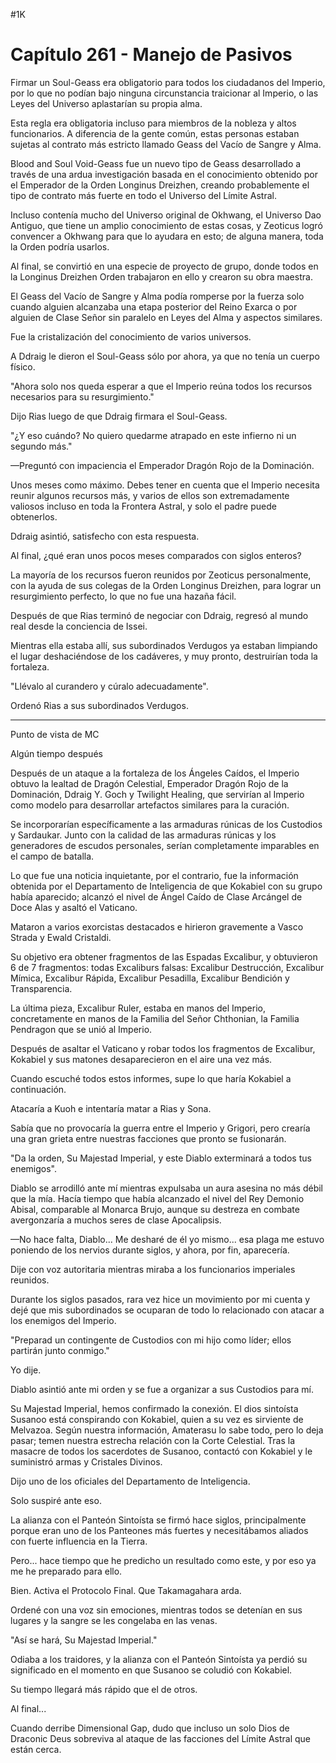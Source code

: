 
#1K 

# Capítulo 261 - Manejo de Pasivos


Firmar un Soul-Geass era obligatorio para todos los ciudadanos del Imperio, por lo que no podían bajo ninguna circunstancia traicionar al Imperio, o las Leyes del Universo aplastarían su propia alma.

Esta regla era obligatoria incluso para miembros de la nobleza y altos funcionarios. A diferencia de la gente común, estas personas estaban sujetas al contrato más estricto llamado Geass del Vacío de Sangre y Alma.

Blood and Soul Void-Geass fue un nuevo tipo de Geass desarrollado a través de una ardua investigación basada en el conocimiento obtenido por el Emperador de la Orden Longinus Dreizhen, creando probablemente el tipo de contrato más fuerte en todo el Universo del Límite Astral.

Incluso contenía mucho del Universo original de Okhwang, el Universo Dao Antiguo, que tiene un amplio conocimiento de estas cosas, y Zeoticus logró convencer a Okhwang para que lo ayudara en esto; de alguna manera, toda la Orden podría usarlos.

Al final, se convirtió en una especie de proyecto de grupo, donde todos en la Longinus Dreizhen Orden trabajaron en ello y crearon su obra maestra.

El Geass del Vacío de Sangre y Alma podía romperse por la fuerza solo cuando alguien alcanzaba una etapa posterior del Reino Exarca o por alguien de Clase Señor sin paralelo en Leyes del Alma y aspectos similares.

Fue la cristalización del conocimiento de varios universos.

A Ddraig le dieron el Soul-Geass sólo por ahora, ya que no tenía un cuerpo físico.

"Ahora solo nos queda esperar a que el Imperio reúna todos los recursos necesarios para su resurgimiento."

Dijo Rias luego de que Ddraig firmara el Soul-Geass.

"¿Y eso cuándo? No quiero quedarme atrapado en este infierno ni un segundo más."

—Preguntó con impaciencia el Emperador Dragón Rojo de la Dominación.

Unos meses como máximo. Debes tener en cuenta que el Imperio necesita reunir algunos recursos más, y varios de ellos son extremadamente valiosos incluso en toda la Frontera Astral, y solo el padre puede obtenerlos.

Ddraig asintió, satisfecho con esta respuesta.

Al final, ¿qué eran unos pocos meses comparados con siglos enteros?

La mayoría de los recursos fueron reunidos por Zeoticus personalmente, con la ayuda de sus colegas de la Orden Longinus Dreizhen, para lograr un resurgimiento perfecto, lo que no fue una hazaña fácil.

Después de que Rias terminó de negociar con Ddraig, regresó al mundo real desde la conciencia de Issei.

Mientras ella estaba allí, sus subordinados Verdugos ya estaban limpiando el lugar deshaciéndose de los cadáveres, y muy pronto, destruirían toda la fortaleza.

"Llévalo al curandero y cúralo adecuadamente".

Ordenó Rias a sus subordinados Verdugos.

***

Punto de vista de MC

Algún tiempo después

Después de un ataque a la fortaleza de los Ángeles Caídos, el Imperio obtuvo la lealtad de Dragón Celestial, Emperador Dragón Rojo de la Dominación, Ddraig Y. Goch y Twilight Healing, que servirían al Imperio como modelo para desarrollar artefactos similares para la curación.

Se incorporarían específicamente a las armaduras rúnicas de los Custodios y Sardaukar. Junto con la calidad de las armaduras rúnicas y los generadores de escudos personales, serían completamente imparables en el campo de batalla.

Lo que fue una noticia inquietante, por el contrario, fue la información obtenida por el Departamento de Inteligencia de que Kokabiel con su grupo había aparecido; alcanzó el nivel de Ángel Caído de Clase Arcángel de Doce Alas y asaltó el Vaticano.

Mataron a varios exorcistas destacados e hirieron gravemente a Vasco Strada y Ewald Cristaldi.

Su objetivo era obtener fragmentos de las Espadas Excalibur, y obtuvieron 6 de 7 fragmentos: todas Excaliburs falsas: Excalibur Destrucción, Excalibur Mímica, Excalibur Rápida, Excalibur Pesadilla, Excalibur Bendición y Transparencia.

La última pieza, Excalibur Ruler, estaba en manos del Imperio, concretamente en manos de la Familia del Señor Chthonian, la Familia Pendragon que se unió al Imperio.

Después de asaltar el Vaticano y robar todos los fragmentos de Excalibur, Kokabiel y sus matones desaparecieron en el aire una vez más.

Cuando escuché todos estos informes, supe lo que haría Kokabiel a continuación.

Atacaría a Kuoh e intentaría matar a Rias y Sona.

Sabía que no provocaría la guerra entre el Imperio y Grigori, pero crearía una gran grieta entre nuestras facciones que pronto se fusionarán.

"Da la orden, Su Majestad Imperial, y este Diablo exterminará a todos tus enemigos".

Diablo se arrodilló ante mí mientras expulsaba un aura asesina no más débil que la mía. Hacía tiempo que había alcanzado el nivel del Rey Demonio Abisal, comparable al Monarca Brujo, aunque su destreza en combate avergonzaría a muchos seres de clase Apocalipsis.

—No hace falta, Diablo... Me desharé de él yo mismo... esa plaga me estuvo poniendo de los nervios durante siglos, y ahora, por fin, aparecería.

Dije con voz autoritaria mientras miraba a los funcionarios imperiales reunidos.

Durante los siglos pasados, rara vez hice un movimiento por mi cuenta y dejé que mis subordinados se ocuparan de todo lo relacionado con atacar a los enemigos del Imperio.

"Preparad un contingente de Custodios con mi hijo como líder; ellos partirán junto conmigo."

Yo dije.

Diablo asintió ante mi orden y se fue a organizar a sus Custodios para mí.

Su Majestad Imperial, hemos confirmado la conexión. El dios sintoísta Susanoo está conspirando con Kokabiel, quien a su vez es sirviente de Melvazoa. Según nuestra información, Amaterasu lo sabe todo, pero lo deja pasar; temen nuestra estrecha relación con la Corte Celestial. Tras la masacre de todos los sacerdotes de Susanoo, contactó con Kokabiel y le suministró armas y Cristales Divinos.

Dijo uno de los oficiales del Departamento de Inteligencia.

Solo suspiré ante eso.

La alianza con el Panteón Sintoísta se firmó hace siglos, principalmente porque eran uno de los Panteones más fuertes y necesitábamos aliados con fuerte influencia en la Tierra.

Pero... hace tiempo que he predicho un resultado como este, y por eso ya me he preparado para ello.

Bien. Activa el Protocolo Final. Que Takamagahara arda.

Ordené con una voz sin emociones, mientras todos se detenían en sus lugares y la sangre se les congelaba en las venas.

"Así se hará, Su Majestad Imperial."

Odiaba a los traidores, y la alianza con el Panteón Sintoísta ya perdió su significado en el momento en que Susanoo se coludió con Kokabiel.

Su tiempo llegará más rápido que el de otros.

Al final...

Cuando derribe Dimensional Gap, dudo que incluso un solo Dios de Draconic Deus sobreviva al ataque de las facciones del Límite Astral que están cerca.